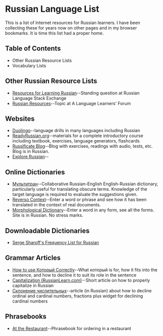 # Russian Language List

This is a list of Internet resources for Russian learners. I have been collecting these for years
now on other pages and in my browser bookmarks. It is time this list had a proper home.

## Table of Contents
* Other Russian Resource Lists
* Vocabulary Lists


## Other Russian Resource Lists
* [Resources for Learning Russian](https://russian.stackexchange.com/questions/833/resources-for-learning-russian)--Standing question at Russian Language Stack Exchange
* [Russian Resources](https://forum.language-learners.org/viewtopic.php?f=19&t=5376&p=63359#p63359/)--Topic at A Language Learners' Forum

## Websites
* [Duolingo](https://www.duolingo.com/)--language drills in many languages including Russian
* [ReadyRussian.org](https://www.readyrussian.org)--materials for a complete introductory course including textbook, exercises, language generators, flashcards
* [Russificate Blog](https://learnrussianweb.net/)--Blog with exercises, readings with audio, tests, etc. Blog is in Russian.
* [Explore Russian](http://explorerussian.com/)--

## Online Dictionaries
* [Мультитран](https://www.multitran.ru/)--Collaborative Russian-English English-Russian dictionary, particularly useful for translating obscure terms. Knowledge of the target language is required to evaluate the suggestions given.
* [Reverso Context](http://context.reverso.net/translation/)--Enter a word or phrase and see how it has been translated in the context of real documents.
* [Morphological Dictionary](http://www.morfologija.ru/)--Enter a word in any form, see all the forms. Site is in Russian. No stress marks.

## Downloadable Dictionaries
* [Serge Sharoff's Frequency List for Russian](http://www.artint.ru/projects/frqlist/frqlist-en.php)

## Grammar Articles
* [How to use Который Correctly](https://www.readyrussian.org/Handouts/Grammar%2016--%D0%9A%D0%BE%D1%82%D0%BE%D1%80%D1%8B%D0%B9.html)--What который is for, how it fits into the sentence, and how to decline it to suit its role in the sentence
* [Capitalization (RussianLearn.com)](http://russianlearn.com/grammar/category/capitalization)--Short article on how to properly capitalize in Russian
* [Склонение числительных](https://numeralonline.ru/)--article (in Russian) about how to decline ordinal and cardinal numbers, fractions plus widget for declining cardinal numbers

## Phrasebooks
* [At the Restaurant](http://www.russianforfree.com/phrasebook-restaurant.php)--Phrasebook for ordering in a restaurant

